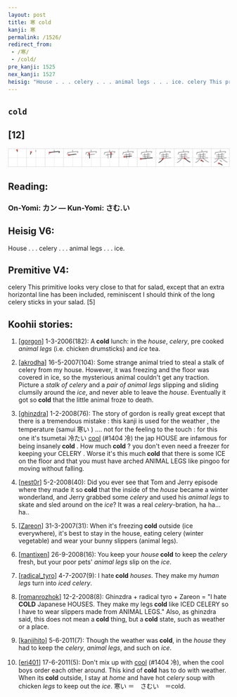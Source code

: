```yaml
---
layout: post
title: 寒 cold
kanji: 寒
permalink: /1526/
redirect_from:
 - /寒/
 - /cold/
pre_kanji: 1525
nex_kanji: 1527
heisig: "House . . . celery . . . animal legs . . . ice. celery This primitive looks very close to that for salad, except that an extra horizontal line has been included, reminiscent I should think of the long celery sticks in your salad. [5]"
---
```


## `cold`

## [12]

<div class="stroke"><img src="../images/E5AF92.png" /></div>

## Reading:

### On-Yomi: カン &mdash; Kun-Yomi: さむ.い

## Heisig V6:

House . . . celery . . . animal legs . . . ice.

## Premitive V4:

celery This primitive looks very close to that for salad, except that an extra horizontal line has been included, reminiscent I should think of the long celery sticks in your salad. [5]

## Koohii stories:

1) [<a href="http://kanji.koohii.com/profile/gorgon">gorgon</a>] 1-3-2006(182): A<strong> cold</strong> lunch: in the <em>house</em>, <em>celery</em>, pre cooked <em>animal legs</em> (i.e. chicken drumsticks) and <em>ice</em> tea.

2) [<a href="http://kanji.koohii.com/profile/akrodha">akrodha</a>] 16-5-2007(104): Some strange animal tried to steal a stalk of celery from my house. However, it was freezing and the floor was covered in ice, so the mysterious animal couldn&#039;t get any traction. Picture a <em>stalk of celery</em> and a <em>pair of animal legs</em> slipping and sliding clumsily around the <em>ice</em>, and never able to leave the <em>house</em>. Eventually it got so<strong> cold</strong> that the little animal froze to death.

3) [<a href="http://kanji.koohii.com/profile/ghinzdra">ghinzdra</a>] 1-2-2008(76): The story of gordon is really great except that there is a tremendous mistake : this kanji is used for the weather , the temperature (samui 寒い ) .... not for the feeling to the touch : for this one it&#039;s tsumetai 冷たい <a href="../1404">cool</a> (#1404 冷) the jap HOUSE are infamous for being insanely<strong> cold</strong> . How much<strong> cold</strong> ? you don&#039;t even need a freezer for keeping your CELERY . Worse it&#039;s this much<strong> cold</strong> that there is some ICE on the floor and that you must have arched ANIMAL LEGS like pingoo for moving without falling.

4) [<a href="http://kanji.koohii.com/profile/nest0r">nest0r</a>] 5-2-2008(40): Did you ever see that Tom and Jerry episode where they made it so<strong> cold</strong> that the inside of the <em>house</em> became a winter wonderland, and Jerry grabbed some <em>celery</em> and used his <em>animal legs</em> to skate and sled around on the <em>ice</em>? It was a real <em>celery</em>-bration, ha ha... ha..

5) [<a href="http://kanji.koohii.com/profile/Zareon">Zareon</a>] 31-3-2007(31): When it&#039;s freezing<strong> cold</strong> outside (ice everywhere), it&#039;s best to stay in the house, eating celery (winter vegetable) and wear your bunny slippers (animal legs).

6) [<a href="http://kanji.koohii.com/profile/mantixen">mantixen</a>] 26-9-2008(16): You keep your <em>house</em><strong> cold</strong> to keep the <em>celery</em> fresh, but your poor pets&#039; <em>animal legs</em> slip on the <em>ice</em>.

7) [<a href="http://kanji.koohii.com/profile/radical_tyro">radical_tyro</a>] 4-7-2007(9): I hate<strong> cold</strong> <em>houses</em>. They make my <em>human legs</em> turn into <em>iced</em> <em>celery</em>.

8) [<a href="http://kanji.koohii.com/profile/romanrozhok">romanrozhok</a>] 12-2-2008(8): Ghinzdra + radical tyro + Zareon = &quot;I hate<strong> COLD</strong> Japanese HOUSES. They make my legs<strong> cold</strong> like ICED CELERY so I have to wear slippers made from ANIMAL LEGS.&quot; Also, as ghinzdra said, this does not mean a<strong> cold</strong> thing, but a<strong> cold</strong> state, such as weather or a place.

9) [<a href="http://kanji.koohii.com/profile/kanjihito">kanjihito</a>] 5-6-2011(7): Though the weather was<strong> cold</strong>, in the <em>house</em> they had to keep the <em>celery</em>, <em>animal legs</em>, and such on <em>ice</em>.

10) [<a href="http://kanji.koohii.com/profile/eri401">eri401</a>] 17-6-2011(5): Don&#039;t mix up with <a href="../1404">cool</a> (#1404 冷), when the cool boys order each other around. This kind of<strong> cold</strong> has to do with weather. When its<strong> cold</strong> outside, I stay at <em>home</em> and have hot <em>celery</em> soup with chicken <em>legs</em> to keep out the <em>ice</em>. 寒い ＝　さむい　＝cold.
